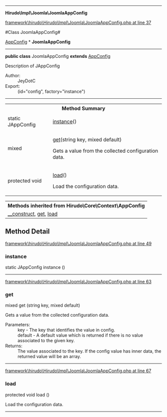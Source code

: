 

- - -

**Hirudo\Impl\Joomla\JoomlaAppConfig**


<a href="https://github.com/JeyDotC/Hirudo/blob/master/framework/hirudo/Hirudo/Impl/Joomla/JoomlaAppConfig.php#L37" target='_blank'>framework\hirudo\Hirudo\Impl\Joomla\JoomlaAppConfig.php at line 37</a>

#Class JoomlaAppConfig#

<a href="https://github.com/JeyDotC/Hirudo-docs/blob/master/hirudo/core/context/AppConfig.md">AppConfig</a>
    * **JoomlaAppConfig**




- - -

<p><strong>public  class</strong> <span>JoomlaAppConfig</span>
<strong>extends</strong> <a href="https://github.com/JeyDotC/Hirudo-docs/blob/master/hirudo/core/context/AppConfig.md">AppConfig</a>

</p>

<div class="comment" id="overview_description"><p>Description of JAppConfig</p></div>

<dl>
<dt>Author:</dt>
<dd>JeyDotC</dd>
<dt>Export:</dt>
<dd>(id="config", factory="instance")</dd>
</dl>


- - -

<table id="summary_method">
<tr><th colspan="2">Method Summary</th></tr>
<tr>
<td><span class='k'>static </span> <span class='nx'>JAppConfig</span></td>
<td class="description"><p class="name"><a href="#instance">instance</a>()</p><p class="description"></p></td>
</tr>
<tr>
<td><span class='k'></span> <span class='nx'>mixed</span></td>
<td class="description"><p class="name"><a href="#get">get</a>(string key, mixed default)</p><p class="description">Gets a value from the collected configuration data.</p></td>
</tr>
<tr>
<td><span class='k'>protected </span> <span class='nx'>void</span></td>
<td class="description"><p class="name"><a href="#load">load</a>()</p><p class="description">Load the configuration data.</p></td>
</tr>
</table>

<table class="inherit">
<tr><th colspan="2">Methods inherited from Hirudo\Core\Context\AppConfig</th></tr>
<tr><td><a href="https://github.com/JeyDotC/Hirudo-docs/blob/master/hirudo/core/context/AppConfig.md#__construct">__construct</a>, <a href="https://github.com/JeyDotC/Hirudo-docs/blob/master/hirudo/core/context/AppConfig.md#get">get</a>, <a href="https://github.com/JeyDotC/Hirudo-docs/blob/master/hirudo/core/context/AppConfig.md#load">load</a></td></tr></table>

<h2 id="detail_method">Method Detail</h2>

<a href="https://github.com/JeyDotC/Hirudo/blob/master/framework/hirudo/Hirudo/Impl/Joomla/JoomlaAppConfig.php#L49" target='_blank'>framework\hirudo\Hirudo\Impl\Joomla\JoomlaAppConfig.php at line 49</a>

<h3 id="instance()">instance</h3>
<span class='k'>static </span> <span class='nx'>JAppConfig</span> <span class='nf'>instance</span> ()

<div class="details">
<p></p>
</div>

- - -


<a href="https://github.com/JeyDotC/Hirudo/blob/master/framework/hirudo/Hirudo/Impl/Joomla/JoomlaAppConfig.php#L63" target='_blank'>framework\hirudo\Hirudo\Impl\Joomla\JoomlaAppConfig.php at line 63</a>

<h3 id="get()">get</h3>
<span class='k'></span> <span class='nx'>mixed</span> <span class='nf'>get</span> (string key, mixed default)

<div class="details">
<p>Gets a value from the collected configuration data.</p><dl>
<dt>Parameters:</dt>
<dd>key - The key that identifies the value in config.</dd>
<dd>default - A default value which is returned if there is no value associated to the given key.</dd>
<dt>Returns:</dt>
<dd>The value associated to the key. If the config value has inner data, the returned value will be an array.</dd>
</dl>

</div>

- - -


<a href="https://github.com/JeyDotC/Hirudo/blob/master/framework/hirudo/Hirudo/Impl/Joomla/JoomlaAppConfig.php#L67" target='_blank'>framework\hirudo\Hirudo\Impl\Joomla\JoomlaAppConfig.php at line 67</a>

<h3 id="load()">load</h3>
<span class='k'>protected </span> <span class='nx'>void</span> <span class='nf'>load</span> ()

<div class="details">
<p>Load the configuration data.</p>
</div>

- - -

